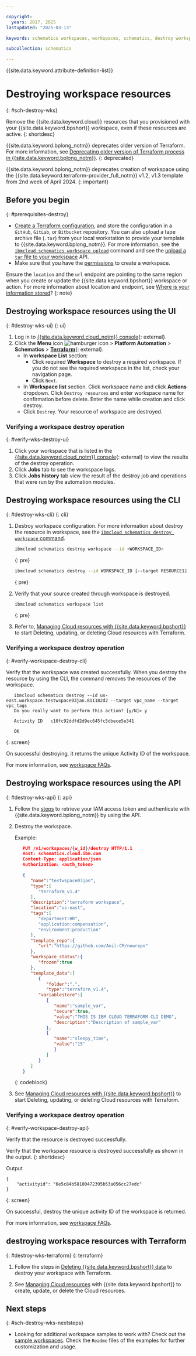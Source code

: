 ```yaml
---

copyright:
  years: 2017, 2025
lastupdated: "2025-03-13"

keywords: schematics workspaces, workspaces, schematics, destroy workspace

subcollection: schematics

---
```


{{site.data.keyword.attribute-definition-list}}

# Destroying workspace resources
{: #sch-destroy-wks}

Remove the {{site.data.keyword.cloud}} resources that you provisioned with your {{site.data.keyword.bpshort}} workspace, even if these resources are active.
{: shortdesc}

{{site.data.keyword.bplong_notm}} deprecates older version of Terraform. For more information, see [Deprecating older version of Terraform process in {{site.data.keyword.bplong_notm}}](/docs/schematics?topic=schematics-deprecate-tf-version#deprecate-timeline).
{: deprecated}

{{site.data.keyword.bplong_notm}} deprecates creation of workspace using the {{site.data.keyword.terraform-provider_full_notm}} v1.2, v1.3 template from 2nd week of April 2024.
{: important}

## Before you begin
{: #prerequisites-destroy}

- [Create a Terraform configuration](/docs/schematics?topic=schematics-create-tf-config), and store the configuration in a `GitHub`, `GitLab`, or `Bitbucket` repository. You can also upload a tape archive file (`.tar`) from your local workstation to provide your template to {{site.data.keyword.bplong_notm}}. For more information, see the [`ibmcloud schematics workspace upload`](/docs/schematics?topic=schematics-schematics-cli-reference#schematics-workspace-upload) command and see the [upload a `tar` file to your workspace](/apidocs/schematics/schematics#template-repo-upload) API.
- Make sure that you have the [permissions](/docs/schematics?topic=schematics-access) to create a workspace.

Ensure the `location` and the `url` endpoint are pointing to the same region when you create or update the {{site.data.keyword.bpshort}} workspace or action. For more information about location and endpoint, see [Where is your information stored](/docs/schematics?topic=schematics-secure-data#pi-location)?
{: note}

## Destroying workspace resources using the UI
{: #destroy-wks-ui}
{: ui}

1. Log in to [{{site.data.keyword.cloud_notm}} console](https://cloud.ibm.com/){: external}.
2. Click the **Menu** icon ![hamburger icon](../images/icon_hamburger.svg) > **Platform Automation** > **Schematics** > [**Terraform**](https://cloud.ibm.com/automation/schematics/terraform){: external}.
    - In **workspace List** section:
        - Click required **Workspace** to destroy a required workspace. If you do not see the required workspace in the list, check your navigation page.
        - Click `Next`.
    - In **Workspace list** section. Click workspace name and click **Actions** dropdown. Click `Destroy resources` and enter workspace name for confirmation before delete. Enter the name while creation and click destroy.
    - Click `Destroy`. Your resource of workspace are destroyed.

### Verifying a workspace destroy operation 
{: #verify-wks-destroy-ui}

1. Click your workspace that is listed in the [{{site.data.keyword.cloud_notm}} console](https://cloud.ibm.com/automation/schematics/terraform){: external} to view the results of the destroy operation.
2. Click **Jobs** tab to see the workspace logs.
3. Click **Jobs history** tab view the result of the destroy job and operations that were run by the automation modules.

## Destroying workspace resources using the CLI
{: #destroy-wks-cli}
{: cli}

1. Destroy workspace configuration. For more information about destroy the resource in workspace, see the [`ibmcloud schematics destroy workspace` command](/docs/schematics?topic=schematics-schematics-cli-reference#schematics-destroy).

    ```sh
    ibmcloud schematics destroy workspace --id <WORKSPACE_ID>
    ```
    {: pre}

    ```sh
    ibmcloud schematics destroy --id WORKSPACE_ID [--target RESOURCE1] [--target RESOURCE2] [--force] [--output OUTPUT]
    ```
    { pre}

2. Verify that your source created through workspace is destroyed.

    ```sh
    ibmcloud schematics workspace list
    ```
    {: pre}

3. Refer to, [Managing Cloud resources with {{site.data.keyword.bpshort}}](/docs/schematics?topic=schematics-manage-lifecycle) to start Deleting, updating, or deleting Cloud resources with Terraform.

### Verifying a workspace destroy operation
{: #verify-workspace-destroy-cli}

Verify that the workspace was created successfully. When you destroy the resource by using the CLI, the command removes the resources of the workspace.

```text
   ibmcloud schematics destroy --id us-east.workspace.testwspace03jan.811182d2 --target vpc_name --target vpc_tags
   Do you really want to perform this action? [y/N]> y
                     
   Activity ID   c10fc92ddfd2d9ec645fc5dbece5e341   
                     
   OK
```
{: screen}

On successful destroying, it returns the unique Activity ID of the workspace.

For more information, see [workspace FAQs](/docs/schematics?topic=schematics-workspaces-faq#clusterdeletion-warn-faq).

## Destroying workspace resources using the  API
{: #destroy-wks-api}
{: api}

1. Follow the [steps](/docs/schematics?topic=schematics-setup-api#cs_api) to retrieve your IAM access token and authenticate with {{site.data.keyword.bplong_notm}} by using the API.

2. Destroy the workspace. 

   Example:

   ```json
      PUT /v1/workspaces/{w_id}/destroy HTTP/1.1
      Host: schematics.cloud.ibm.com
      Content-Type: application/json
      Authorization: <auth_token>

      {
         "name":"testwspace03jan",
         "type":[
            "terraform_v1.4"
         ],
         "description":"terraform workspace",
         "location":"us-east",
         "tags":[
            "department:HR",
            "application:compensation",
            "environment:production"
         ],
         "template_repo":{
            "url":"https://github.com/Anil-CM/newrepo"
         },
         "workspace_status":{
            "frozen":true
         },
         "template_data":[
            {
               "folder":".",
               "type":"terraform_v1.4",
            "variablestore":[
               {
                  "name":"sample_var",
                  "secure":true,
                  "value":"THIS IS IBM CLOUD TERRAFORM CLI DEMO",
                  "description":"Description of sample_var"
               },
               {
                  "name":"sleepy_time",
                  "value":"15"
                  }
               ]
            }
         ]
      }
   ```
   {: codeblock}

3. See [Managing Cloud resources with {{site.data.keyword.bpshort}}](/docs/schematics?topic=schematics-manage-lifecycle) to start Deleting, updating, or deleting Cloud resources with Terraform.

### Verifying a workspace destroy operation
{: #verify-workspace-destroy-api}

Verify that the resource is destroyed successfully.

Verify that the workspace resource is destroyed successfully as shown in the output.
{: shortdesc}

Output

```text
{
    "activityid": "6e5c84b58100472395b53a056cc27edc"
}

```
{: screen}

On successful, destroy the unique activity ID of the workspace is returned.

For more information, see [workspace FAQs](/docs/schematics?topic=schematics-workspaces-faq#clusterdeletion-warn-faq).

## destroying workspace resources with Terraform
{: #destroy-wks-terraform}
{: terraform}

1. Follow the steps in [Deleting {{site.data.keyword.bpshort}} data](/docs/schematics?topic=schematics-delete-schematics-data-intro&interface=ui) to destroy your workspace with Terraform.

2. See [Managing Cloud resources](/docs/schematics?topic=schematics-manage-lifecycle) with {{site.data.keyword.bpshort}} to create, update, or delete the Cloud resources.

## Next steps
{: #sch-destroy-wks-nextsteps}

- Looking for additional workspace samples to work with? Check out the [sample workspaces](/docs/ibm-cloud-provider-for-terraform?topic=ibm-cloud-provider-for-terraform-provider-template#sample). Check the `Readme` files of the examples for further customization and usage.
